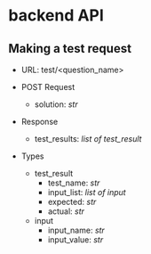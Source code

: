 # backend API

## Making a test request


- URL: test/<question_name>
- POST Request
    - solution: *str*
- Response
    - test_results: *list of test_result*

- Types
    - test_result
        - test_name: *str*
        - input_list: *list of input*
        - expected: *str*
        - actual: *str*
    - input
        - input_name: *str*
        - input_value: *str*

